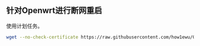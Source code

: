 ## 针对Openwrt进行断网重启
使用计划任务。
```bash
wget --no-check-certificate https://raw.githubusercontent.com/how1ewu/OPRebootWinNoNet/main/autoinstall.sh && chmod +x autoinstall.sh && sh autoinstall.sh
```


